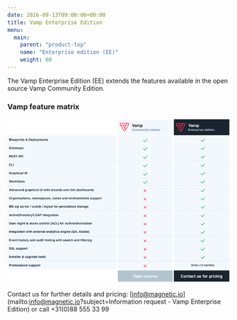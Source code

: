 ```yaml
---
date: 2016-09-13T09:00:00+00:00
title: Vamp Enterprise Edition
menu:
  main:
    parent: "product-top"
    name: "Enterprise edition (EE)"
    weight: 60
---
```


The Vamp Enterprise Edition (EE) extends the features available in the open source Vamp Community Edition.  

### Vamp feature matrix

![](/images/tables/201702-enterprise-feature-matrix.png)

Contact us for further details and pricing: [info@magnetic.io](mailto:info@magnetic.io?subject=Information request - Vamp Enterprise Edition) or call +31(0)88 555 33 99
